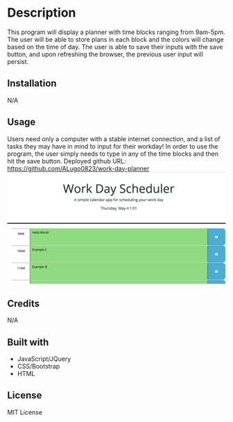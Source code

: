 # Description
This program will display a planner with time blocks ranging from 9am-5pm. The user will be able to store plans in each block and the colors will change based on the time of day. The user is able to save their inputs with the save button, and upon refreshing the browser, the previous user input will persist.

## Installation
N/A

## Usage
Users need only a computer with a stable internet connection, and a list of tasks they may have in mind to input for their workday!
In order to use the program, the user simply needs to type in any of the time blocks and then hit the save button.
Deployed github URL: https://github.com/ALugo0823/work-day-planner
![Workday-Scheduler](./assets/workday-planner-screenshot.png)

## Credits
N/A

## Built with
* JavaScript/JQuery
* CSS/Bootstrap
* HTML

## License
MIT License